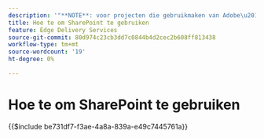 ```yaml
---
description: '"**NOTE**: voor projecten die gebruikmaken van Adobe\u2019s Sharepoint (<https: adobe.sharepoint.com="">) ga hier verder."'
title: Hoe te om SharePoint te gebruiken
feature: Edge Delivery Services
source-git-commit: 80d974c23cb3dd7c0844b4d2cec2b608ff813438
workflow-type: tm+mt
source-wordcount: '19'
ht-degree: 0%

---
```


# Hoe te om SharePoint te gebruiken

{{$include be731df7-f3ae-4a8a-839a-e49c7445761a}}